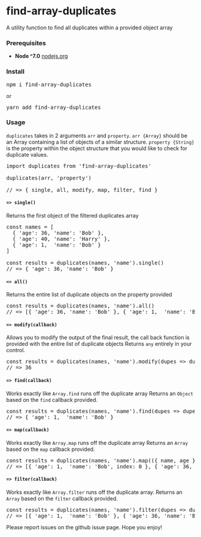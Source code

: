 # find-array-duplicates
A utility function to find all duplicates within a provided object array

### Prerequisites
* **Node ^7.0** [nodejs.org](https://nodejs.org)

### Install
<pre lang="highlight">
npm i find-array-duplicates
</pre>

or

<pre lang="highlight">
yarn add find-array-duplicates
</pre>

### Usage
`duplicates` takes in 2 arguments `arr` and `property`. `arr {Array}` should be an Array containing a list of objects of a similar structure.
`property {String}` is the property within the object structure that you would like to check for duplicate values.
<pre lang="highlight">
import duplicates from 'find-array-duplicates'

duplicates(arr, 'property')

// => { single, all, modify, map, filter, find }
</pre>

#### `=> single()`
Returns the first object of the filtered duplicates array
<pre lang="highlight">
const names = [
  { 'age': 36, 'name': 'Bob' },
  { 'age': 40, 'name': 'Harry' },
  { 'age': 1,  'name': 'Bob' }
]

const results = duplicates(names, 'name').single()
// => { 'age': 36, 'name': 'Bob' }
</pre>

#### `=> all()`
Returns the entire list of duplicate objects on the property provided
<pre lang="highlight">
const results = duplicates(names, 'name').all()
// => [{ 'age': 36, 'name': 'Bob' }, { 'age': 1,  'name': 'Bob' }]
</pre>

#### `=> modify(callback)`
Allows you to modify the output of the final result, the call back function is provided with the entire list of duplicate objects
Returns `any` entirely in your control. 
<pre lang="highlight">
const results = duplicates(names, 'name').modify(dupes => dupes[0].age)
// => 36
</pre>

#### `=> find(callback)`
Works exactly like `Array.find` runs off the duplicate array
Returns an `Object` based on the `find` callback provided.
<pre lang="highlight">
const results = duplicates(names, 'name').find(dupes => dupes.age === 1)
// => { 'age': 1,  'name': 'Bob' }
</pre>

#### `=> map(callback)`
Works exactly like `Array.map` runs off the duplicate array
Returns an `Array` based on the `map` callback provided.
<pre lang="highlight">
const results = duplicates(names, 'name').map(({ name, age }, index) => { name, age, index })
// => [{ 'age': 1,  'name': 'Bob', index: 0 }, { 'age': 36, 'name': 'Bob', index: 1 }]
</pre>

#### `=> filter(callback)`
Works exactly like `Array.filter` runs off the duplicate array.
Returns an `Array` based on the `filter` callback provided.
<pre lang="highlight">
const results = duplicates(names, 'name').filter(dupes => dupes.age >= 1)
// => [{ 'age': 1,  'name': 'Bob' }, { 'age': 36, 'name': 'Bob' }]
</pre>

Please report issues on the github issue page. Hope you enjoy!
